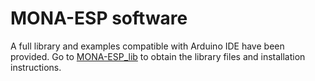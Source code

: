 # MONA-ESP software

A full library and examples compatible with Arduino IDE have been provided. Go to [MONA-ESP_lib](https://github.com/ICE9-Robotics/MONA_ESP_lib) to obtain the library files and installation instructions.

